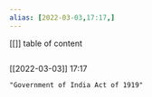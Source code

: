 ```yaml
---
alias: [2022-03-03,17:17,]
---
```

[[]]
table of content
```toc
```

[[2022-03-03]] 17:17

```query
"Government of India Act of 1919"
```